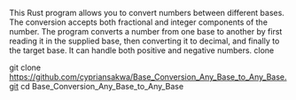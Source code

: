 This Rust program allows you to convert numbers between different bases. 
The conversion accepts both fractional and integer components of the number. 
The program converts a number from one base to another by first reading it in the supplied base, then converting it to decimal, and finally to the target base. 
It can handle both positive and negative numbers.
clone

git clone https://github.com/cypriansakwa/Base_Conversion_Any_Base_to_Any_Base.git
cd Base_Conversion_Any_Base_to_Any_Base
